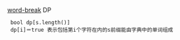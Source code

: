 [word-break](http://oj.leetcode.com/problems/word-break/)
DP

```
 bool dp[s.length()]
 dp[i]＝true 表示包括第i个字符在内的s前缀能由字典中的单词组成
```


